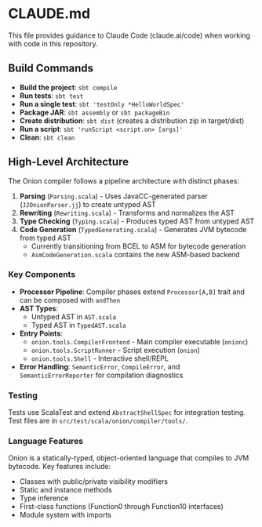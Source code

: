 # CLAUDE.md

This file provides guidance to Claude Code (claude.ai/code) when working with code in this repository.

## Build Commands

- **Build the project**: `sbt compile`
- **Run tests**: `sbt test`  
- **Run a single test**: `sbt 'testOnly *HelloWorldSpec'`
- **Package JAR**: `sbt assembly` or `sbt packageBin`
- **Create distribution**: `sbt dist` (creates a distribution zip in target/dist)
- **Run a script**: `sbt 'runScript <script.on> [args]'`
- **Clean**: `sbt clean`

## High-Level Architecture

The Onion compiler follows a pipeline architecture with distinct phases:

1. **Parsing** (`Parsing.scala`) - Uses JavaCC-generated parser (`JJOnionParser.jj`) to create untyped AST
2. **Rewriting** (`Rewriting.scala`) - Transforms and normalizes the AST
3. **Type Checking** (`Typing.scala`) - Produces typed AST from untyped AST
4. **Code Generation** (`TypedGenerating.scala`) - Generates JVM bytecode from typed AST
   - Currently transitioning from BCEL to ASM for bytecode generation
   - `AsmCodeGeneration.scala` contains the new ASM-based backend

### Key Components

- **Processor Pipeline**: Compiler phases extend `Processor[A,B]` trait and can be composed with `andThen`
- **AST Types**: 
  - Untyped AST in `AST.scala`
  - Typed AST in `TypedAST.scala`
- **Entry Points**:
  - `onion.tools.CompilerFrontend` - Main compiler executable (`onionc`)
  - `onion.tools.ScriptRunner` - Script execution (`onion`)
  - `onion.tools.Shell` - Interactive shell/REPL
- **Error Handling**: `SemanticError`, `CompileError`, and `SemanticErrorReporter` for compilation diagnostics

### Testing

Tests use ScalaTest and extend `AbstractShellSpec` for integration testing. Test files are in `src/test/scala/onion/compiler/tools/`.

### Language Features

Onion is a statically-typed, object-oriented language that compiles to JVM bytecode. Key features include:
- Classes with public/private visibility modifiers
- Static and instance methods
- Type inference
- First-class functions (Function0 through Function10 interfaces)
- Module system with imports